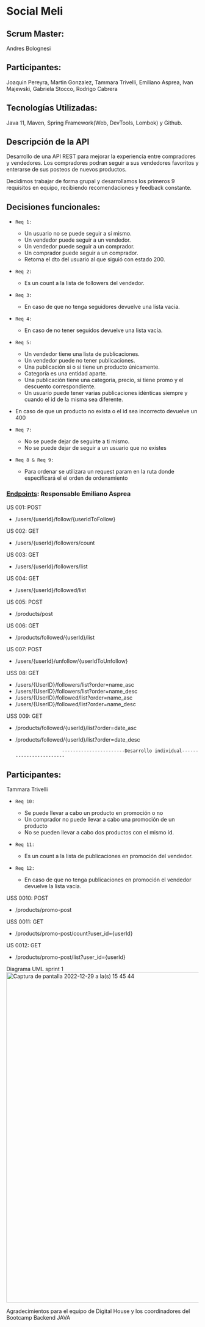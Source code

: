 # Social Meli


## Scrum Master: 
Andres Bolognesi
## Participantes: 
Joaquin Pereyra, Martin Gonzalez, Tammara Trivelli, Emiliano Asprea, Ivan Majewski, Gabriela Stocco, Rodrigo Cabrera

## Tecnologías Utilizadas: 
Java 11, Maven, Spring Framework(Web, DevTools, Lombok) y Github.

## Descripción de la API
Desarrollo de una API REST para mejorar la experiencia entre compradores y vendedores.
Los compradores podran seguir a sus vendedores favoritos y enterarse de sus posteos de nuevos productos.

Decidimos trabajar de forma grupal y desarrollamos los primeros 9 requisitos en equipo, recibiendo recomendaciones y feedback constante.

## Decisiones funcionales: 
*     Req 1:
    * Un usuario no se puede seguir a sí mismo.
    * Un vendedor puede seguir a un vendedor.
    * Un vendedor puede seguir a un comprador.
    * Un comprador puede seguir a un comprador.
    * Retorna el dto del usuario al que siguió con estado 200.

*     Req 2:
     * Es un count a la lista de followers del vendedor.

*     Req 3:
     * En caso de que no tenga seguidores devuelve una lista vacía.

*     Req 4:
     * En caso de no tener seguidos devuelve una lista vacía.

*     Req 5:
     * Un vendedor tiene una lista de publicaciones.
     * Un vendedor puede no tener publicaciones.
     * Una publicación si o si tiene un producto únicamente.
     * Categoría es una entidad aparte.
     * Una publicación tiene una categoría, precio, si tiene promo y el descuento correspondiente.
     * Un usuario puede tener varias publicaciones idénticas siempre y cuando el id de la misma sea diferente.
* En caso de que un producto no exista o el id sea incorrecto devuelve un 400

*     Req 7:
    * No se puede dejar de seguirte a ti mismo.
    * No se puede dejar de seguir a un usuario que no existes

*     Req 8 & Req 9:
    * Para ordenar se utilizara un request param en la ruta donde especificará el el orden de ordenamiento


### [Endpoints](https://github.com/adriancaceres-dh/wave20-practicas/files/10354848/3.b.W20.-.Esp.de.Req.tecnicos.funcionales.-.Sprint.N.1.-.Spring.docx.pdf): Responsable Emiliano Asprea

US 001: 
POST
- /users/{userId}/follow/{userIdToFollow}

US 002: GET
- /users/{userId}/followers/count

US 003: GET
- /users/{userId}/followers/list

US 004: GET
- /users/{userId}/followed/list

US 005: POST
- /products/post

US 006: GET
- /products/followed/{userId}/list

US 007: POST
- /users/{userId}/unfollow/{userIdToUnfollow}

USS 08: GET
- /users/{UserID}/followers/list?order=name_asc
- /users/{UserID}/followers/list?order=name_desc
- /users/{UserID}/followed/list?order=name_asc
- /users/{UserID}/followed/list?order=name_desc

USS 009: GET
- /products/followed/{userId}/list?order=date_asc
- /products/followed/{userId}/list?order=date_desc

                       -----------------------Desarrollo individual------------------------
## Participantes: 
Tammara Trivelli

*     Req 10:
    * Se puede llevar a cabo un producto en promoción o no 
    * Un comprador no puede llevar a cabo una promoción de un producto
    * No se pueden llevar a cabo dos productos con el mismo id.

*     Req 11:
    * Es un count a la lista de publicaciones en promoción del vendedor.

*     Req 12:
    * En caso de que no tenga publicaciones en promoción el vendedor devuelve la lista vacia.


USS 0010: POST
- /products/promo-post

USS 0011: GET
- /products/promo-post/count?user_id={userId}

US 0012: GET
- /products/promo-post/list?user_id={userId}


Diagrama UML sprint 1
<img width="866" alt="Captura de pantalla 2022-12-29 a la(s) 15 45 44" src="https://user-images.githubusercontent.com/119961027/209996229-832d4c74-948f-40f8-ba4b-442d76f39a92.png">

Agradecimientos para el equipo de Digital House y los coordinadores del Bootcamp Backend JAVA
